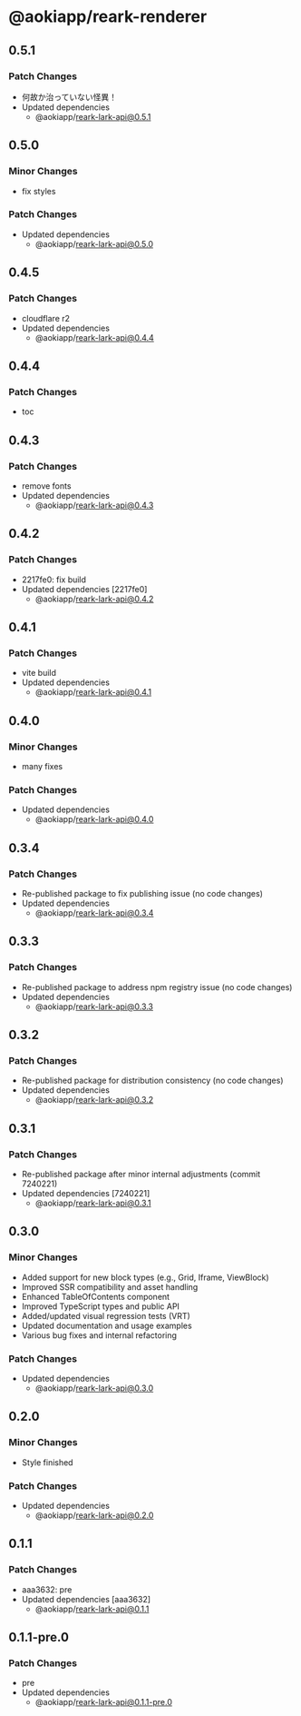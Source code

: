 # @aokiapp/reark-renderer

## 0.5.1

### Patch Changes

- 何故か治っていない怪異！
- Updated dependencies
  - @aokiapp/reark-lark-api@0.5.1

## 0.5.0

### Minor Changes

- fix styles

### Patch Changes

- Updated dependencies
  - @aokiapp/reark-lark-api@0.5.0

## 0.4.5

### Patch Changes

- cloudflare r2
- Updated dependencies
  - @aokiapp/reark-lark-api@0.4.4

## 0.4.4

### Patch Changes

- toc

## 0.4.3

### Patch Changes

- remove fonts
- Updated dependencies
  - @aokiapp/reark-lark-api@0.4.3

## 0.4.2

### Patch Changes

- 2217fe0: fix build
- Updated dependencies [2217fe0]
  - @aokiapp/reark-lark-api@0.4.2

## 0.4.1

### Patch Changes

- vite build
- Updated dependencies
  - @aokiapp/reark-lark-api@0.4.1

## 0.4.0

### Minor Changes

- many fixes

### Patch Changes

- Updated dependencies
  - @aokiapp/reark-lark-api@0.4.0

## 0.3.4

### Patch Changes

- Re-published package to fix publishing issue (no code changes)
- Updated dependencies
  - @aokiapp/reark-lark-api@0.3.4

## 0.3.3

### Patch Changes

- Re-published package to address npm registry issue (no code changes)
- Updated dependencies
  - @aokiapp/reark-lark-api@0.3.3

## 0.3.2

### Patch Changes

- Re-published package for distribution consistency (no code changes)
- Updated dependencies
  - @aokiapp/reark-lark-api@0.3.2

## 0.3.1

### Patch Changes

- Re-published package after minor internal adjustments (commit 7240221)
- Updated dependencies [7240221]
  - @aokiapp/reark-lark-api@0.3.1

## 0.3.0

### Minor Changes

- Added support for new block types (e.g., Grid, Iframe, ViewBlock)
- Improved SSR compatibility and asset handling
- Enhanced TableOfContents component
- Improved TypeScript types and public API
- Added/updated visual regression tests (VRT)
- Updated documentation and usage examples
- Various bug fixes and internal refactoring

### Patch Changes

- Updated dependencies
  - @aokiapp/reark-lark-api@0.3.0

## 0.2.0

### Minor Changes

- Style finished

### Patch Changes

- Updated dependencies
  - @aokiapp/reark-lark-api@0.2.0

## 0.1.1

### Patch Changes

- aaa3632: pre
- Updated dependencies [aaa3632]
  - @aokiapp/reark-lark-api@0.1.1

## 0.1.1-pre.0

### Patch Changes

- pre
- Updated dependencies
  - @aokiapp/reark-lark-api@0.1.1-pre.0
